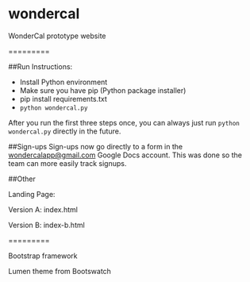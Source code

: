wondercal
=========

WonderCal prototype website

=========

##Run Instructions:

- Install Python environment
- Make sure you have pip (Python package installer)
- pip install requirements.txt
- `python wondercal.py`

After you run the first three steps once, you can always just run `python wondercal.py` directly in the future.


##Sign-ups
Sign-ups now go directly to a form in the wondercalapp@gmail.com Google Docs account. This was done so the team can more easily track signups.

##Other

Landing Page:

Version A: index.html

Version B: index-b.html

=========

Bootstrap framework

Lumen theme from Bootswatch
